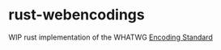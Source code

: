 rust-webencodings
=================

WIP rust implementation of the WHATWG
[Encoding Standard](http://encoding.spec.whatwg.org/)

